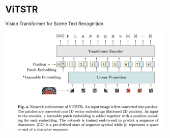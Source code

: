 # ViTSTR 

Vision Transformer for Scene Text Recognition


![ViTSTR Architecture](../../img/vitstr.png)
